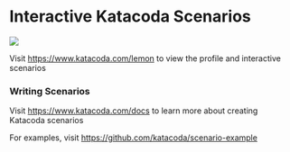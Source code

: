 # Interactive Katacoda Scenarios

[![](http://shields.katacoda.com/katacoda/lemon/count.svg)](https://www.katacoda.com/lemon "Get your profile on Katacoda.com")

Visit https://www.katacoda.com/lemon to view the profile and interactive scenarios

### Writing Scenarios
Visit https://www.katacoda.com/docs to learn more about creating Katacoda scenarios

For examples, visit https://github.com/katacoda/scenario-example

